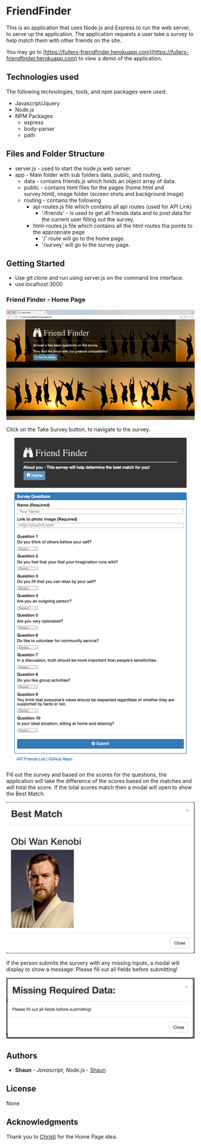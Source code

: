 # FriendFinder
This is an application that uses Node.js and Express to run the web server, to serve up the application.  The application requests a user take a survey to help match them with other friends on the site.

You may go to [https://fullers-friendfinder.herokuapp.com](https://fullers-friendfinder.herokuapp.com) to view a demo of the application.

## Technologies used
The following technologies, tools, and npm packages were used:
* Javascript/Jquery
* Node.js
* NPM Packages
	* express
	* body-parser  
	* path

## Files and Folder Structure

* server.js - used to start the node.js web server.
* app - Main folder with sub folders data, public, and routing.
	* data - contains friends.js which holds an object array of data.
	* public - contains html files for the pages (home.html and survey.html), image folder (screen shots and background image)
	* routing - contains the following
		* api-routes.js file which contains all api routes (used for API Link)
			* '/friends' - is used to get all friends data and to post data for the current user filling out the survey.
		* html-routes.js file which contains all the html routes tha points to the appropriate page
			* '/' route will go to the home page.
			* '/survey' will go to the survey page.

## Getting Started

* Use git clone and run using server.js on the command line interface.
* use localhost:3000

### Friend Finder - Home Page

![Alt Text](app/public/images/ffhome.png?raw=true "Friend Finder Home Page")

Click on the Take Survey button, to navigate to the survey.

![Alt Text](app/public/images/ffsurvey.png?raw=true "Friend Finder Survey")

Fill out the survey and based on the scores for the questions, the application will take the difference of the scores based on the matches and will total the score.  If the total scores match then a modal will open to show the Best Match.

![Alt Text](app/public/images/bestmatchmodal.png?raw=true "Best Match Modal")

If the person submits the survery with any missing inputs, a modal will display to show a message:  Please fill out all fields before submitting!

![Alt Text](app/public/images/emptydatamodal.png?raw=true "Best Match Modal")

## Authors

* **Shaun** - *Javascript, Node.js* - [Shaun](https://github.com/fullers)

## License
   
   None

## Acknowledgments

Thank you to [Christi](https://github.com/clsavino) for the Home Page idea.